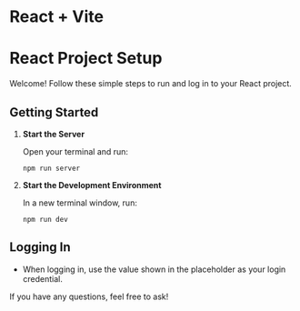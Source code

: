 # React + Vite

# React Project Setup

Welcome! Follow these simple steps to run and log in to your React project.

## Getting Started

1. **Start the Server**

   Open your terminal and run:
   ```
   npm run server
   ```

2. **Start the Development Environment**

   In a new terminal window, run:
   ```
   npm run dev
   ```

## Logging In

- When logging in, use the value shown in the placeholder as your login credential.

If you have any questions, feel free to ask!
